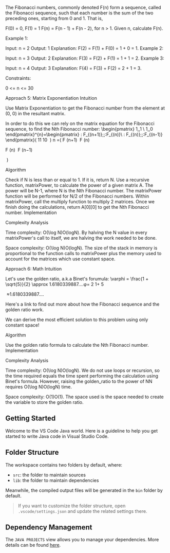 The Fibonacci numbers, commonly denoted F(n) form a sequence, called the Fibonacci sequence, such that each number is the sum of the two preceding ones, starting from 0 and 1. That is,

F(0) = 0, F(1) = 1
F(n) = F(n - 1) + F(n - 2), for n > 1.
Given n, calculate F(n).

 

Example 1:

Input: n = 2
Output: 1
Explanation: F(2) = F(1) + F(0) = 1 + 0 = 1.
Example 2:

Input: n = 3
Output: 2
Explanation: F(3) = F(2) + F(1) = 1 + 1 = 2.
Example 3:

Input: n = 4
Output: 3
Explanation: F(4) = F(3) + F(2) = 2 + 1 = 3.
 

Constraints:

0 <= n <= 30



Approach 5: Matrix Exponentiation
Intuition

Use Matrix Exponentiation to get the Fibonacci number from the element at (0, 0) in the resultant matrix.

In order to do this we can rely on the matrix equation for the Fibonacci sequence, to find the Nth Fibonacci number: \begin{pmatrix} 1\,\,1 \\ 1\,\,0 \end{pmatrix}^{n}=\begin{pmatrix} \: F_{(n+1)}\;\;\:F_{(n)}\\ \: F_{(n)}\;\;\:F_{(n-1)} \end{pmatrix}( 
11
10
​
 ) 
n
 =( 
F 
(n+1)
​
 F 
(n)
​
 
F 
(n)
​
 F 
(n−1)
​
 
​
 )

Algorithm

Check if N is less than or equal to 1. If it is, return N.
Use a recursive function, matrixPower, to calculate the power of a given matrix A. The power will be N-1, where N is the Nth Fibonacci number.
The matrixPower function will be performed for N/2 of the Fibonacci numbers.
Within matrixPower, call the multiply function to multiply 2 matrices.
Once we finish doing the calculations, return A[0][0] to get the Nth Fibonacci number.
Implementation


Complexity Analysis

Time complexity: O(\log N)O(logN). By halving the N value in every matrixPower's call to itself, we are halving the work needed to be done.

Space complexity: O(\log N)O(logN). The size of the stack in memory is proportional to the function calls to matrixPower plus the memory used to account for the matrices which use constant space.


Approach 6: Math
Intuition

Let's use the golden ratio, a.k.a Binet's forumula: \varphi = \frac{1 + \sqrt{5}}{2} \approx 1.6180339887....φ= 
2
1+ 
5
​
 
​
 ≈1.6180339887....

Here's a link to find out more about how the Fibonacci sequence and the golden ratio work.

We can derive the most efficient solution to this problem using only constant space!

Algorithm

Use the golden ratio formula to calculate the Nth Fibonacci number.
Implementation


Complexity Analysis

Time complexity: O(\log N)O(logN). We do not use loops or recursion, so the time required equals the time spent performing the calculation using Binet's formula. However, raising the golden_ratio to the power of NN requires O(\log N)O(logN) time.

Space complexity: O(1)O(1). The space used is the space needed to create the variable to store the golden ratio.

## Getting Started

Welcome to the VS Code Java world. Here is a guideline to help you get started to write Java code in Visual Studio Code.

## Folder Structure

The workspace contains two folders by default, where:

- `src`: the folder to maintain sources
- `lib`: the folder to maintain dependencies

Meanwhile, the compiled output files will be generated in the `bin` folder by default.

> If you want to customize the folder structure, open `.vscode/settings.json` and update the related settings there.

## Dependency Management

The `JAVA PROJECTS` view allows you to manage your dependencies. More details can be found [here](https://github.com/microsoft/vscode-java-dependency#manage-dependencies).
